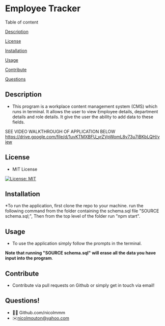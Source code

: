 # Employee Tracker

Table of content

[Description](#description)

[License](#license)

[Installation](#installation)

[Usage](#usage)

[Contribute](#contribute)

[Questions](#questions)

## Description

- This program is a workplace content management system (CMS) which runs in terminal. It allows the user to view Employee details, department details and role details. It give the user the ability to add data to these fields.

SEE VIDEO WALKTHROUGH OF APPLICATION BELOW
https://drive.google.com/file/d/1uvKTMXBFU_yrZVpWomL8v73u7jBKbLQH/view

## License

- MIT License

[![License: MIT](https://img.shields.io/badge/License-MIT-yellow.svg)](https://opensource.org/licenses/MIT)

## Installation

\*To run the application, first clone the repo to your machine. run the following command from the folder containing the schema.sql file "SOURCE schema.sql;", Then from the top level of the folder run "npm start".

## Usage

- To use the application simply follow the prompts in the terminal.

**Note that running "SOURCE schema.sql" will erase all the data you have input into the program**.

## Contribute

- Contribute via pull requests on Github or simply get in touch via email!

## Questions!

- 👩‍💻 Github.com/nicolmmm
- ✉️nicolmouton@yahoo.com
